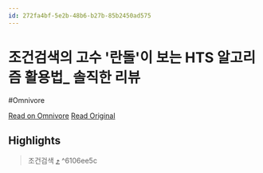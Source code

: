 ```yaml
---
id: 272fa4bf-5e2b-48b6-b27b-85b2450ad575
---
```


# 조건검색의 고수 '란돌'이 보는 HTS 알고리즘 활용법_ 솔직한 리뷰
#Omnivore

[Read on Omnivore](https://omnivore.app/me/https-youtube-com-watch-v-412-lodz-6-vii-19314412ba6)
[Read Original](https://youtube.com/watch?v=412LODZ6VII)

## Highlights

> 조건검색 [⤴️](https://omnivore.app/me/https-youtube-com-watch-v-412-lodz-6-vii-19314412ba6#6106ee5c-2dba-46d4-8c89-a3a503b11c7b)  ^6106ee5c

